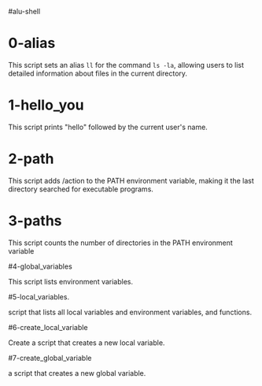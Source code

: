 #alu-shell

# 0-alias

This script sets an alias `ll` for the command `ls -la`, allowing users to list detailed information about files in the current directory.

# 1-hello_you

This script prints "hello" followed by the current user's name.

# 2-path

This script adds /action to the PATH environment variable, making it the last directory searched for executable programs.

# 3-paths

This script counts the number of directories in the PATH environment variable

#4-global_variables

This script lists environment variables.

#5-local_variables.

script that lists all local variables and environment variables, and functions.

#6-create_local_variable

Create a script that creates a new local variable.

#7-create_global_variable

a script that creates a new global variable.


